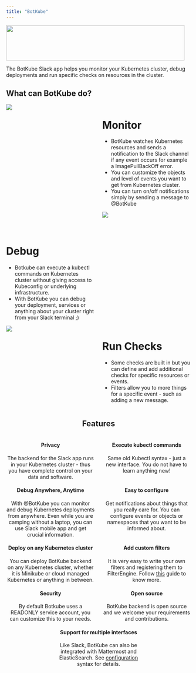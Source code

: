 ```yaml
---
title: "BotKube"
---
```

<div class="mobiletitle">
<a href="/"><img src="/images/botkube-title.jpg"></a>
</div>
<div class="desktoptitle">
<a href="/"><img src="/images/botkube-title.jpg" width="486px" height="96px"></a>
</div>

<style>
.desktoptitle {
  float: center;
}

.mobiletitle {
  display: none;
}

.leftimage {
  width: 48%; float:left; display:inline-block;
}

.rightimage {
  width: 48%; float:right; display:inline-block;
}

.leftfeature {
  width: 48%; float:left; display:inline-block;
}

.centerfeature {
  width: 48%; float:center; display:inline-block;
}

.rightfeature {
  width: 48%; float:right; display:inline-block;
}

.visibledesktop {
  overflow: auto;
  display: block;
}

.visiblemobile {
  display: none;
}

@media screen and (max-width: 600px) {
  .desktoptitle {
    display: none;
  }
  .mobiletitle {
    display: block;
  }
  .leftimage {
    width: 100%;
  }
  .rightimage {
    width: 100%;
  }
  .leftfeature {
    width: 100%;
  }
  .rightfeature {
    width: 100%;
  }
  .visibledesktop {
    display: none;
  }
  .visiblemobile {
    overflow: auto;
    display: block;
  }
}
</style>

The BotKube Slack app helps you monitor your Kubernetes cluster, debug deployments and run specific checks on resources in the cluster.

<h2>What can BotKube do?</h2>
<div style="overflow: auto;">
  <div class="leftimage">
    <img src="/images/monitor.gif" style="border-radius:3%;">
  </div>
  <div class="rightimage">
    <h1>Monitor</h1>
    <ul>
      <li>BotKube watches Kubernetes resources and sends a notification to the Slack channel if any event occurs for example a ImagePullBackOff error.</li>
      <li>You can customize the objects and level of events you want to get from Kubernetes cluster.</li>
      <li>You can turn on/off notifications simply by sending a message to @BotKube</li>
    </ul>
  </div>
</div>

<div class="visiblemobile">
  <div class="leftimage">
    <img src="/images/exec.gif" style="border-radius:2%;">
  </div>
  <div class="rightimage" style="padding-top:10%;">
    <h1>Debug</h1>
    <ul>
    <li>Botkube can execute a kubectl commands on Kubernetes cluster without giving access to Kubeconfig or underlying infrastructure.</li>
    <li>With BotKube you can debug your deployment, services or anything about your cluster right from your Slack terminal ;) </li>
    </ul>
  </div>
</div>
<div class="visibledesktop">
  <div class="leftimage" style="padding-top:10%;">
    <h1>Debug</h1>
    <ul>
    <li>Botkube can execute a kubectl commands on Kubernetes cluster without giving access to Kubeconfig or underlying infrastructure.</li>
    <li>With BotKube you can debug your deployment, services or anything about your cluster right from your Slack terminal ;) </li>
    </ul>
  </div>
  <div class="rightimage">
    <img src="/images/exec.gif" style="border-radius:2%;">
  </div>
</div>

<div style="overflow: auto;">
  <div class="leftimage">
    <img src="/images/checks.gif" style="border-radius:2%;">
  </div>
  <div class="rightimage">
    <h1>Run Checks</h1>
    <ul>
    <li>Some checks are built in but you can define and add additional checks for specific resources or events.</li>
    <li>Filters allow you to more things for a specific event - such as adding a new message.</li>
    </ul>
  </div>
</div>

<center>
<h2>Features</h2>
<div style="overflow: auto;">
  <div class="leftfeature">
    <h4><i class="fas fa-fw fa-user-secret"></i> Privacy</h4> The backend for the Slack app runs in your Kubernetes cluster - thus you have complete control on your data and software.
  </div>
  <div class="rightfeature">
  <h4><i class="fas fa-terminal"></i> Execute kubectl commands</h4> Same old Kubectl syntax - just a new interface. You do not have to learn anything new!
  </div>
</div>

<div style="overflow: auto;">
  <div class="leftfeature">
    <h4><i class="fas fa-cogs"></i>  Debug Anywhere, Anytime</h4>
With @BotKube you can monitor and debug Kubernetes deployments from anywhere.
Even while you are camping without a laptop, you can use Slack mobile app and get crucial information.
  </div>
  <div class="rightfeature">
    <h4><i class="fas fa-cogs"></i>  Easy to configure</h4> Get notifications about things that you really care for. You can configure events or objects or namespaces that you want to be informed about.
  </div>
</div>

<div style="overflow: auto;">
  <div class="leftfeature">
    <h4><i class="fas fa-cloud"></i>  Deploy on any Kubernetes cluster</h4> You can deploy BotKube backend on any Kubernetes cluster, whether it is Minikube or cloud managed Kubernetes or anything in between.
  </div>
  <div class="rightfeature">
    <h4><i class="fas fa-plug"></i>  Add custom filters</h4> It is very easy to write your own filters and registering them to FilterEngine. Follow <a href=/filters>this</a> guide to know more.
  </div>
</div>

<div style="overflow: auto;">
  <div class="leftfeature">
    <h4><i class="fas fa-shield-alt"></i>  Security</h4> By default Botkube uses a READONLY service account, you can customize this to your needs.
  </div>
  <div class="rightfeature">
    <h4><i class="fab fa-github"></i>  Open source</h4> BotKube backend is open source and we welcome your requirements and contributions.
  </div>
</div>

<div style="overflow: auto;">
  <div class="centerfeature">
    <h4><i class="fas fa-tasks"></i>  Support for multiple interfaces</h4> Like Slack, BotKube can also be integrated with Mattermost and ElasticSearch. See <a href=/configuration>configuration</a> syntax for details.
  </div>
</div>

</center>
